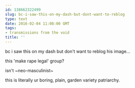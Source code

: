 ```yaml
---
id: 138662322499
slug: bc-i-saw-this-on-my-dash-but-dont-want-to-reblog
type: text
date: 2016-02-04 11:08:00 GMT
tags:
- transmissions from the void
title: ''
---
```


bc i saw this on my dash but don't want to reblog his image...

this 'make rape legal' group?

isn't ~neo-masculinist~

this is literally ur boring, plain, garden variety patriarchy.